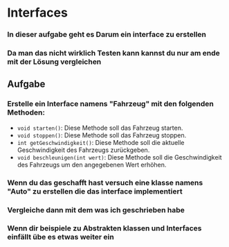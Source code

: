 # Interfaces

### In dieser aufgabe geht es Darum ein interface zu erstellen

### Da man das nicht wirklich Testen kann kannst du nur am ende mit der Lösung vergleichen

## Aufgabe 

### Erstelle ein Interface namens "Fahrzeug" mit den folgenden Methoden:
- `void starten()`: Diese Methode soll das Fahrzeug starten.
- `void stoppen()`: Diese Methode soll das Fahrzeug stoppen.
- `int getGeschwindigkeit()`: Diese Methode soll die aktuelle Geschwindigkeit des Fahrzeugs zurückgeben.
- `void beschleunigen(int wert)`: Diese Methode soll die Geschwindigkeit des Fahrzeugs um den angegebenen Wert erhöhen.

### Wenn du das geschafft hast versuch eine klasse namens "Auto" zu erstellen die das interface implementiert

### Vergleiche dann mit dem was ich geschrieben habe

### Wenn dir beispiele zu Abstrakten klassen und Interfaces einfällt übe es etwas weiter ein 